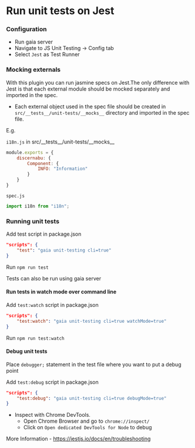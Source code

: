 # Run unit tests on Jest

### Configuration

* Run gaia server
* Navigate to JS Unit Testing -> Config tab
* Select `Jest` as Test Runner


### Mocking externals

With this plugin you can run jasmine specs on Jest.The only difference with Jest is that each external module should be mocked separately and imported in the spec.

* Each external object used in the spec file should be created in `src/__tests__/unit-tests/__mocks__` directory and imported in the spec file.

E.g. 

`i18n.js` in  src/\_\_tests\_\_/unit-tests/\_\_mocks\_\_
```js
module.exports = {
    discernabu: {
        Component: {
            INFO: "Information"
        }
    }
}
```

`spec.js`
```js
import i18n from "i18n";
```

### Running unit tests

Add test script in package.json
```json
"scripts": {
    "test": "gaia unit-testing cli=true"
}
```
Run `npm run test`

Tests can also be run using gaia server

#### Run tests in watch mode over command line

Add `test:watch` script in package.json
```json
"scripts": {
    "test:watch": "gaia unit-testing cli=true watchMode=true"
}
```
Run `npm run test:watch`


#### Debug unit tests

Place `debugger;` statement in the test file where you want to put a debug point

Add `test:debug` script in package.json
```json
"scripts": {
    "test:debug": "gaia unit-testing cli=true debugMode=true"
}
```

* Inspect with Chrome DevTools.
  * Open Chrome Browser and go to `chrome://inspect/`
  * Click on `Open dedicated DevTools for Node` to debug

More Information - https://jestjs.io/docs/en/troubleshooting

